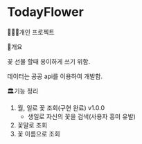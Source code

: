 # TodayFlower
👨🏼‍💻개인 프로젝트


📖개요

꽃 선물 할때 용이하게 쓰기 위함.

데이터는 공공 api를 이용하여 개발함.


🏛기능 정리

1. 월, 일로 꽃 조회(구현 완료) v1.0.0
   - 생일로 자신의 꽃을 검색(사용자 흥미 유발)
3. 꽃말로 조회
4. 꽃 이름으로 조회

